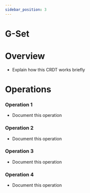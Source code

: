 ```yaml
---
sidebar_position: 3
---
```


# G-Set

# Overview

- Explain how this CRDT works briefly

# Operations

### Operation 1
- Document this operation

### Operation 2
- Document this operation

### Operation 3
- Document this operation

### Operation 4
- Document this operation